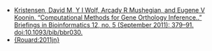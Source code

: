 - [Kristensen, David M, Y I Wolf, Arcady R Mushegian, and Eugene V Koonin. “Computational Methods for Gene Orthology Inference..” Briefings in Bioinformatics 12, no. 5 (September 2011): 379–91. doi:10.1093/bib/bbr030.](http://http://www.ncbi.nlm.nih.gov/pubmed/?term=PMC3178053)
- [{Rouard:2011jn}](http://http://www.ncbi.nlm.nih.gov/pubmed/?term=)